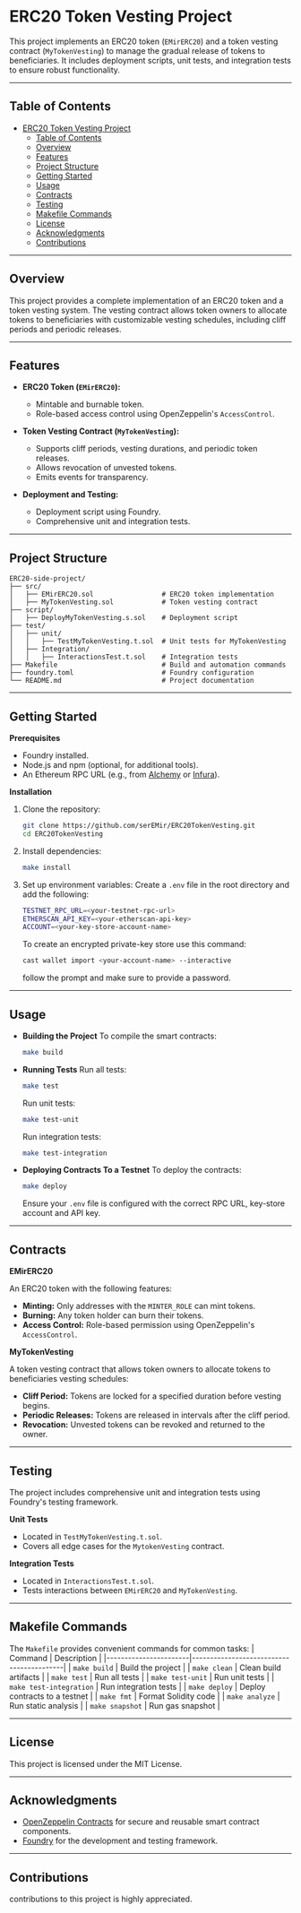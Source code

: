 # ERC20 Token Vesting Project

This project implements an ERC20 token (`EMirERC20`) and a token vesting contract (`MyTokenVesting`) to manage the gradual release of tokens to beneficiaries. It includes deployment scripts, unit tests, and integration tests to ensure robust functionality.

---

## Table of Contents

- [ERC20 Token Vesting Project](#erc20-token-vesting-project)
  - [Table of Contents](#table-of-contents)
  - [Overview](#overview)
  - [Features](#features)
  - [Project Structure](#project-structure)
  - [Getting Started](#getting-started)
  - [Usage](#usage)
  - [Contracts](#contracts)
  - [Testing](#testing)
  - [Makefile Commands](#makefile-commands)
  - [License](#license)
  - [Acknowledgments](#acknowledgments)
  - [Contributions](#contributions)

---

## Overview

This project provides a complete implementation of an ERC20 token and a token vesting system. The vesting contract allows token owners to allocate tokens to beneficiaries with customizable vesting schedules, including cliff periods and periodic releases.

---

## Features

- **ERC20 Token (`EMirERC20`):**
  - Mintable and burnable token.
  - Role-based access control using OpenZeppelin's `AccessControl`.

- **Token Vesting Contract (`MyTokenVesting`):**
  - Supports cliff periods, vesting durations, and periodic token releases.
  - Allows revocation of unvested tokens.
  - Emits events for transparency.

- **Deployment and Testing:**
  - Deployment script using Foundry.
  - Comprehensive unit and integration tests.

---

## Project Structure

```plaintext
ERC20-side-project/
├── src/
│   ├── EMirERC20.sol                 # ERC20 token implementation
│   ├── MyTokenVesting.sol            # Token vesting contract
├── script/
│   ├── DeployMyTokenVesting.s.sol    # Deployment script
├── test/
│   ├── unit/
│   │   ├── TestMyTokenVesting.t.sol  # Unit tests for MyTokenVesting
│   ├── Integration/
│   │   ├── InteractionsTest.t.sol    # Integration tests
├── Makefile                          # Build and automation commands
├── foundry.toml                      # Foundry configuration
└── README.md                         # Project documentation
```

---

## Getting Started

**Prerequisites**

- Foundry installed.
- Node.js and npm (optional, for additional tools).
- An Ethereum RPC URL (e.g., from [Alchemy](https://www.alchemy.com/) or [Infura](https://www.infura.io/)).

**Installation**

1. Clone the repository:
   ```bash
   git clone https://github.com/serEMir/ERC20TokenVesting.git
   cd ERC20TokenVesting
   ```
2. Install dependencies:
   ```bash
   make install
   ```
3. Set up environment variables:
   Create a `.env` file in the root directory and add the following:
   ```bash
   TESTNET_RPC_URL=<your-testnet-rpc-url>
   ETHERSCAN_API_KEY=<your-etherscan-api-key>
   ACCOUNT=<your-key-store-account-name>
   ```
   To create an encrypted private-key store use this command:
   ```bash
   cast wallet import <your-account-name> --interactive
   ```
   follow the prompt and make sure to provide a password.

---

## Usage

- **Building the Project**
  To compile the smart contracts:
  ```bash
  make build
  ```

- **Running Tests**
  Run all tests:
  ```bash
  make test
  ```
  
  Run unit tests:
  ```bash
  make test-unit
  ```
  
  Run integration tests:
  ```bash
  make test-integration
  ```

- **Deploying Contracts To a Testnet**
  To deploy the contracts:
  ```bash
  make deploy
  ```
  Ensure your `.env` file is  configured with the correct RPC URL, key-store account and API key.

---

## Contracts

**EMirERC20**

An ERC20 token with the following features:
- **Minting:** Only addresses with the `MINTER_ROLE` can mint tokens.
- **Burning:** Any token holder can burn their tokens.
- **Access Control:** Role-based permission using OpenZeppelin's `AccessControl`.

**MyTokenVesting**

A token vesting contract that allows token owners to allocate tokens to beneficiaries vesting schedules:
- **Cliff Period:** Tokens are locked for a specified duration before vesting begins.
- **Periodic Releases:** Tokens are released in intervals after the cliff period.
- **Revocation:** Unvested tokens can be revoked and returned to the owner.

---

## Testing

The project includes comprehensive unit and integration tests using Foundry's testing framework.

**Unit Tests**
- Located in `TestMyTokenVesting.t.sol`.
- Covers all edge cases for the `MytokenVesting` contract.

**Integration Tests**

- Located in `InteractionsTest.t.sol`.
- Tests interactions between `EMirERC20` and `MyTokenVesting`.

---

## Makefile Commands

The `Makefile` provides convenient commands for common tasks:
| Command               | Description                              |
|-----------------------|------------------------------------------|
| `make build`          | Build the project                       |
| `make clean`          | Clean build artifacts                   |
| `make test`           | Run all tests                           |
| `make test-unit`      | Run unit tests                          |
| `make test-integration` | Run integration tests                 |
| `make deploy`         | Deploy contracts to a testnet           |
| `make fmt`            | Format Solidity code                    |
| `make analyze`        | Run static analysis                     |
| `make snapshot`       | Run gas snapshot                        |

---

## License

This project is licensed under the MIT License.

---

## Acknowledgments

- [OpenZeppelin Contracts](https://github.com/OpenZeppelin/openzeppelin-contracts) for secure and reusable smart contract components.
- [Foundry](https://github.com/foundry-rs/foundry) for the development and testing framework.

---

## Contributions

contributions to this project is highly appreciated.